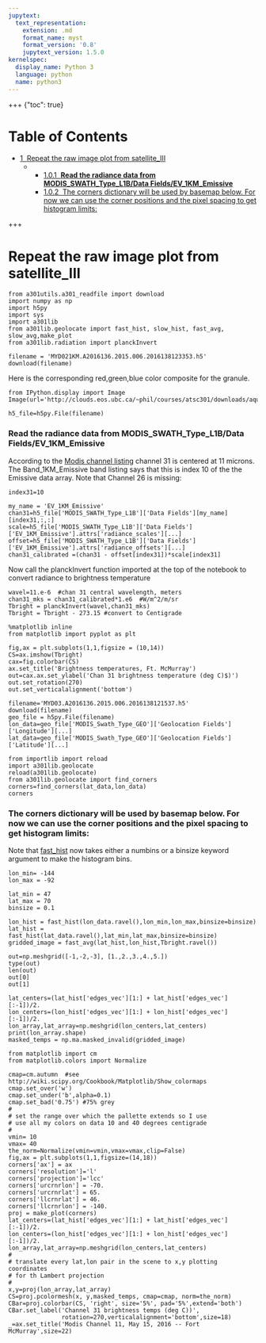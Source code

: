 ```yaml
---
jupytext:
  text_representation:
    extension: .md
    format_name: myst
    format_version: '0.8'
    jupytext_version: 1.5.0
kernelspec:
  display_name: Python 3
  language: python
  name: python3
---
```


+++ {"toc": true}

<h1>Table of Contents<span class="tocSkip"></span></h1>
<div class="toc"><ul class="toc-item"><li><span><a href="#Repeat-the-raw-image-plot-from-satellite_III" data-toc-modified-id="Repeat-the-raw-image-plot-from-satellite_III-1"><span class="toc-item-num">1&nbsp;&nbsp;</span>Repeat the raw image plot from satellite_III</a></span><ul class="toc-item"><li><ul class="toc-item"><li><span><a href="#Read-the-radiance-data-from-MODIS_SWATH_Type_L1B/Data-Fields/EV_1KM_Emissive" data-toc-modified-id="Read-the-radiance-data-from-MODIS_SWATH_Type_L1B/Data-Fields/EV_1KM_Emissive-1.0.1"><span class="toc-item-num">1.0.1&nbsp;&nbsp;</span><strong>Read the radiance data from MODIS_SWATH_Type_L1B/Data Fields/EV_1KM_Emissive</strong></a></span></li><li><span><a href="#The-corners-dictionary-will-be-used-by-basemap-below.--For-now-we-can-use-the-corner-positions-and-the-pixel-spacing-to-get-histogram-limits:" data-toc-modified-id="The-corners-dictionary-will-be-used-by-basemap-below.--For-now-we-can-use-the-corner-positions-and-the-pixel-spacing-to-get-histogram-limits:-1.0.2"><span class="toc-item-num">1.0.2&nbsp;&nbsp;</span>The corners dictionary will be used by basemap below.  For now we can use the corner positions and the pixel spacing to get histogram limits:</a></span></li></ul></li></ul></li></ul></div>

+++

# Repeat the raw image plot from satellite_III

```{code-cell}
from a301utils.a301_readfile import download
import numpy as np
import h5py
import sys
import a301lib
from a301lib.geolocate import fast_hist, slow_hist, fast_avg, slow_avg,make_plot 
from a301lib.radiation import planckInvert

filename = 'MYD021KM.A2016136.2015.006.2016138123353.h5'
download(filename)
```

Here is the corresponding red,green,blue color composite for the granule.

```{code-cell}
from IPython.display import Image
Image(url='http://clouds.eos.ubc.ca/~phil/courses/atsc301/downloads/aqua_136_2015.jpg',width=600)
```

```{code-cell}
h5_file=h5py.File(filename)
```

### **Read the radiance data from MODIS_SWATH_Type_L1B/Data Fields/EV_1KM_Emissive**

According to the [Modis channel listing](https://modis.gsfc.nasa.gov/about/specifications.php)
channel 31 is centered at 11 microns.  The Band_1KM_Emissive band listing says that this is index 10 of the the Emissive data array.  Note that Channel 26 is missing:

```{code-cell}
index31=10

my_name = 'EV_1KM_Emissive'
chan31=h5_file['MODIS_SWATH_Type_L1B']['Data Fields'][my_name][index31,:,:]
scale=h5_file['MODIS_SWATH_Type_L1B']['Data Fields']['EV_1KM_Emissive'].attrs['radiance_scales'][...]
offset=h5_file['MODIS_SWATH_Type_L1B']['Data Fields']['EV_1KM_Emissive'].attrs['radiance_offsets'][...]
chan31_calibrated =(chan31 - offset[index31])*scale[index31]
```

Now call the planckInvert function imported at the top of the notebook to convert radiance to brightness temperature

```{code-cell}
wavel=11.e-6  #chan 31 central wavelength, meters
chan31_mks = chan31_calibrated*1.e6  #W/m^2/m/sr
Tbright = planckInvert(wavel,chan31_mks)
Tbright = Tbright - 273.15 #convert to Centigrade
```

```{code-cell}
%matplotlib inline
from matplotlib import pyplot as plt
```

```{code-cell}
fig,ax = plt.subplots(1,1,figsize = (10,14))
CS=ax.imshow(Tbright)
cax=fig.colorbar(CS)
ax.set_title('Brightness temperatures, Ft. McMurray')
out=cax.ax.set_ylabel('Chan 31 brightness temperature (deg C)$)')
out.set_rotation(270)
out.set_verticalalignment('bottom')
```

```{code-cell}
filename='MYD03.A2016136.2015.006.2016138121537.h5'
download(filename)
geo_file = h5py.File(filename)
lon_data=geo_file['MODIS_Swath_Type_GEO']['Geolocation Fields']['Longitude'][...]
lat_data=geo_file['MODIS_Swath_Type_GEO']['Geolocation Fields']['Latitude'][...]
```

```{code-cell}
from importlib import reload
import a301lib.geolocate
reload(a301lib.geolocate)
from a301lib.geolocate import find_corners
corners=find_corners(lat_data,lon_data)
corners
```

### The corners dictionary will be used by basemap below.  For now we can use the corner positions and the pixel spacing to get histogram limits:

Note that [fast_hist](http://clouds.eos.ubc.ca/~phil/courses/atsc301/_modules/a301lib/geolocate.html#fast_hist) now takes either a numbins or a binsize keyword argument to make the histogram bins.

```{code-cell}
lon_min= -144
lon_max = -92

lat_min = 47
lat_max = 70
binsize = 0.1

lon_hist = fast_hist(lon_data.ravel(),lon_min,lon_max,binsize=binsize)
lat_hist =  fast_hist(lat_data.ravel(),lat_min,lat_max,binsize=binsize)
gridded_image = fast_avg(lat_hist,lon_hist,Tbright.ravel())
```

```{code-cell}
out=np.meshgrid([-1,-2,-3], [1.,2.,3.,4.,5.])
type(out)
len(out)
out[0]
out[1]
```

```{code-cell}
lat_centers=(lat_hist['edges_vec'][1:] + lat_hist['edges_vec'][:-1])/2.
lon_centers=(lon_hist['edges_vec'][1:] + lon_hist['edges_vec'][:-1])/2.
lon_array,lat_array=np.meshgrid(lon_centers,lat_centers)
print(lon_array.shape)
masked_temps = np.ma.masked_invalid(gridded_image)
```

```{code-cell}
from matplotlib import cm
from matplotlib.colors import Normalize

cmap=cm.autumn  #see http://wiki.scipy.org/Cookbook/Matplotlib/Show_colormaps
cmap.set_over('w')
cmap.set_under('b',alpha=0.1)
cmap.set_bad('0.75') #75% grey
#
# set the range over which the pallette extends so I use
# use all my colors on data 10 and 40 degrees centigrade
#
vmin= 10
vmax= 40
the_norm=Normalize(vmin=vmin,vmax=vmax,clip=False)
fig,ax = plt.subplots(1,1,figsize=(14,18))
corners['ax'] = ax
corners['resolution']='l'
corners['projection']='lcc'
corners['urcrnrlon'] = -70.
corners['urcrnrlat'] = 65.
corners['llcrnrlat'] = 46.
corners['llcrnrlon'] = -140.
proj = make_plot(corners)
lat_centers=(lat_hist['edges_vec'][1:] + lat_hist['edges_vec'][:-1])/2.
lon_centers=(lon_hist['edges_vec'][1:] + lon_hist['edges_vec'][:-1])/2.
lon_array,lat_array=np.meshgrid(lon_centers,lat_centers)
#
# translate every lat,lon pair in the scene to x,y plotting coordinates 
# for th Lambert projection
#
x,y=proj(lon_array,lat_array)
CS=proj.pcolormesh(x, y,masked_temps, cmap=cmap, norm=the_norm)
CBar=proj.colorbar(CS, 'right', size='5%', pad='5%',extend='both')
CBar.set_label('Channel 31 brightness temps (deg C))',
               rotation=270,verticalalignment='bottom',size=18)
_=ax.set_title('Modis Channel 11, May 15, 2016 -- Fort McMurray',size=22)
```

```{code-cell}

```
